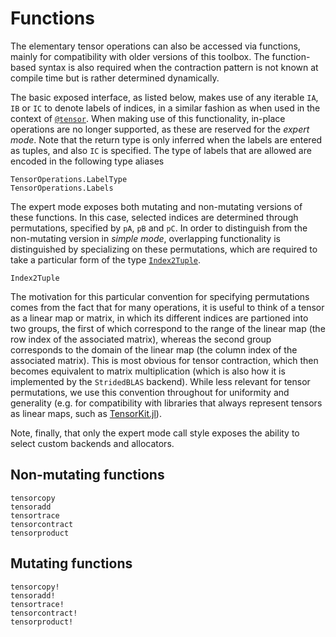 # Functions

The elementary tensor operations can also be accessed via functions, mainly for
compatibility with older versions of this toolbox. The function-based syntax is also
required when the contraction pattern is not known at compile time but is rather determined
dynamically.

The basic exposed interface, as listed below, makes use of any iterable `IA`, `IB` or `IC`
to denote labels of indices, in a similar fashion as when used in the context of
[`@tensor`](@ref). When making use of this functionality, in-place operations are no longer
supported, as these are reserved for the *expert mode*. Note that the return type is only
inferred when the labels are entered as tuples, and also `IC` is specified. The type of labels
that are allowed are encoded in the following type aliases

```@docs
TensorOperations.LabelType
TensorOperations.Labels
```

The expert mode exposes both mutating and non-mutating versions of these functions. In this
case, selected indices are determined through permutations, specified by `pA`, `pB` and
`pC`. In order to distinguish from the non-mutating version in *simple mode*, overlapping
functionality is distinguished by specializing on these permutations, which are required to
take a particular form of the type [`Index2Tuple`](@ref).

```@docs
Index2Tuple
```

The motivation for this particular convention for specifying permutations comes from the
fact that for many operations, it is useful to think of a tensor as a linear map or matrix,
in which its different indices are partioned into two groups, the first of which correspond
to the range of the linear map (the row index of the associated matrix), whereas the second
group corresponds to the domain of the linear map (the column index of the associated
matrix). This is most obvious for tensor contraction, which then becomes equivalent to
matrix multiplication (which is also how it is implemented by the `StridedBLAS` backend).
While less relevant for tensor permutations, we use this convention throughout for
uniformity and generality (e.g. for compatibility with libraries that always represent
tensors as linear maps, such as [TensorKit.jl](http://github.com/Jutho/TensorKit.jl)).

Note, finally, that only the expert mode call style exposes the ability to select custom
backends and allocators.

## Non-mutating functions

```@docs
tensorcopy
tensoradd
tensortrace
tensorcontract
tensorproduct
```

## Mutating functions

```@docs
tensorcopy!
tensoradd!
tensortrace!
tensorcontract!
tensorproduct!
```